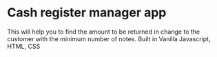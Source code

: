 # Cash register manager app
This will help you to find the amount to be returned in change to the customer with the minimum number of notes.
Built in Vanilla Javascript, HTML, CSS
